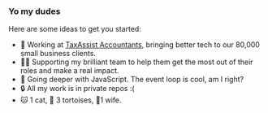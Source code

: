 ### Yo my dudes

Here are some ideas to get you started:

- 🔭 Working at [TaxAssist Accountants](https://www.taxassist.co.uk), bringing better tech to our 80,000 small business clients.
- 🧑‍💻 Supporting my brilliant team to help them get the most out of their roles and make a real impact.
- 🌱 Going deeper with JavaScript.  The event loop is cool, am I right?
- 🔒️ All my work is in private repos :(
- 🐱 1 cat, 🐢 3 tortoises, 👰1 wife.
